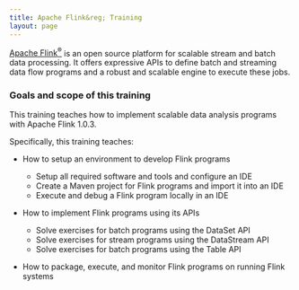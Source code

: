 ```yaml
---
title: Apache Flink&reg; Training
layout: page
---
```


[Apache Flink<sup>&reg;</sup>](http://flink.apache.org) is an open source platform for scalable stream and batch data processing. It offers expressive APIs to define batch and streaming data flow programs and a robust and scalable engine to execute these jobs. 


### Goals and scope of this training

This training teaches how to implement scalable data analysis programs with Apache Flink 1.0.3. 

Specifically, this training teaches:

- How to setup an environment to develop Flink programs
  - Setup all required software and tools and configure an IDE
  - Create a Maven project for Flink programs and import it into an IDE
  - Execute and debug a Flink program locally in an IDE

- How to implement Flink programs using its APIs
	- Solve exercises for batch programs using the DataSet API
	- Solve exercises for stream programs using the DataStream API
	- Solve exercises for batch programs using the Table API
  
- How to package, execute, and monitor Flink programs on running Flink systems
